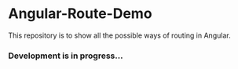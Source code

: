 # Angular-Route-Demo
This repository is to show all the possible ways of routing in Angular.

### Development is in progress...

